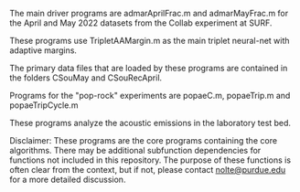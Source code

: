 The main driver programs are
  admarAprilFrac.m and 
  admarMayFrac.m for the April and May 2022 datasets from the Collab experiment at SURF.

  These programs use TripletAAMargin.m as the main triplet neural-net with adaptive margins.

The primary data files that are loaded by these programs are contained in the folders CSouMay and CSouRecApril.

Programs for the "pop-rock" experiments are
  popaeC.m, 
  popaeTrip.m and 
  popaeTripCycle.m

  These programs analyze the acoustic emissions in the laboratory test bed.

Disclaimer:
  These programs are the core programs containing the core algorithms.  There may be additional subfunction dependencies for functions not included in this repository.
  The purpose of these functions is often clear from the context, but if not, please contact nolte@purdue.edu for a more detailed discussion.
